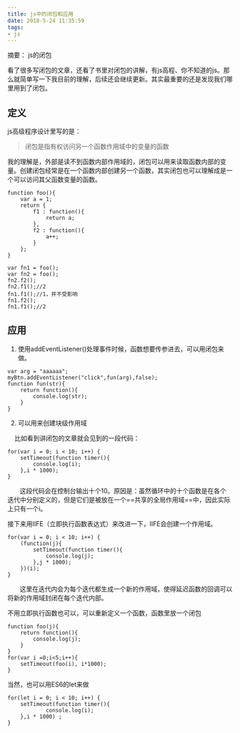 ```yaml
---
title: js中的闭包和应用
date: 2018-5-24 11:35:59
tags:
- js
---
```

摘要：
js的闭包
<!--more-->


看了很多写闭包的文章，还看了书里对闭包的讲解，有js高程、你不知道的js。那么就简单写一下我目前的理解，后续还会继续更新。其实最重要的还是发现我们哪里用到了闭包。

## 定义

js高级程序设计里写的是：
> 闭包是指有权访问另一个函数作用域中的变量的函数

我的理解是，外部是读不到函数内部作用域的，闭包可以用来读取函数内部的变量。创建闭包经常是在一个函数内部创建另一个函数，其实闭包也可以理解成是一个可以访问其父函数变量的函数。



```
function foo(){
    var a = 1;
    return {
        f1 : function(){
            return a;
        },
        f2 : function(){
            a++;
        }
    };
}

var fn1 = foo();
var fn2 = foo();
fn2.f2();
fn2.f1();//2
fn1.f1();//1，并不受影响
fn1.f2();
fn1.f1();//2
```



## 应用

1. 使用addEventListener()处理事件时候，函数想要传参进去，可以用闭包来做。

```
var arg = "aaaaaa";
myBtn.addEventListener("click",fun(arg),false);
function fun(str){
	return function(){
	    console.log(str);
    }
}
```

2. 可以用来创建块级作用域

&nbsp;&nbsp;&nbsp;&nbsp;比如看到讲闭包的文章就会见到的一段代码：
   
   
```
for(var i = 0; i < 10; i++) {
    setTimeout(function timer(){ 
        console.log(i);
    },i * 1000);
}
```
&nbsp;&nbsp;&nbsp;&nbsp;&nbsp;&nbsp;&nbsp;这段代码会在控制台输出十个10。原因是：虽然循环中的十个函数是在各个迭代中分别定义的，但是它们是被放在一个==共享的全局作用域==中，因此实际上只有一个i。

接下来用IIFE（立即执行函数表达式）来改进一下，IIFE会创建一个作用域。


```
for(var i = 0; i < 10; i++) {
    (function(j){
        setTimeout(function timer(){
            console.log(j);
        },j * 1000);
    })(i);
}
```

&nbsp;&nbsp;&nbsp;&nbsp;&nbsp;&nbsp;&nbsp;这里在迭代内会为每个迭代都生成一个新的作用域，使得延迟函数的回调可以将新的作用域封闭在每个迭代内部。

不用立即执行函数也可以，可以重新定义一个函数，函数里放一个闭包


```
function foo(j){
    return function(){
        console.log(j);
    }
}
for(var i =0;i<5;i++){
    setTimeout(foo(i), i*1000);
}
```



当然，也可以用ES6的let来做

```
for(let i = 0; i < 10; i++) {
    setTimeout(function timer(){ 
            console.log(i);
    },i * 1000) ;
}
```



